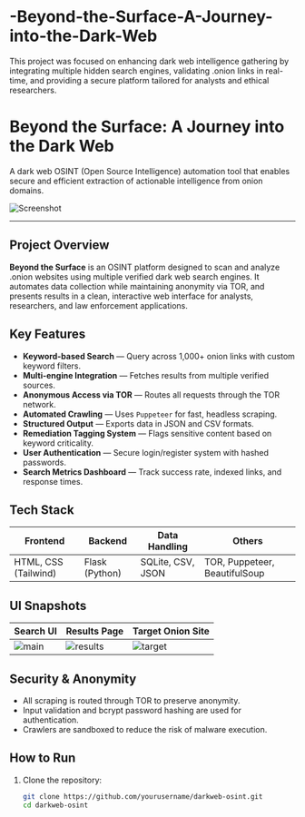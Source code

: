 # -Beyond-the-Surface-A-Journey-into-the-Dark-Web
This project was focused on enhancing dark web intelligence gathering by integrating multiple hidden search engines, validating .onion links in real-time, and providing a secure platform tailored for analysts and ethical researchers. 

# Beyond the Surface: A Journey into the Dark Web

A dark web OSINT (Open Source Intelligence) automation tool that enables secure and efficient extraction of actionable intelligence from onion domains.

![Screenshot](https://github.com/yourusername/yourrepo/blob/main/path/to/screenshot.png)

---

## Project Overview

**Beyond the Surface** is an OSINT platform designed to scan and analyze .onion websites using multiple verified dark web search engines. It automates data collection while maintaining anonymity via TOR, and presents results in a clean, interactive web interface for analysts, researchers, and law enforcement applications.


## Key Features

- **Keyword-based Search** — Query across 1,000+ onion links with custom keyword filters.
- **Multi-engine Integration** — Fetches results from multiple verified sources.
- **Anonymous Access via TOR** — Routes all requests through the TOR network.
- **Automated Crawling** — Uses `Puppeteer` for fast, headless scraping.
- **Structured Output** — Exports data in JSON and CSV formats.
- **Remediation Tagging System** — Flags sensitive content based on keyword criticality.
- **User Authentication** — Secure login/register system with hashed passwords.
- **Search Metrics Dashboard** — Track success rate, indexed links, and response times.


## Tech Stack

| Frontend        | Backend        | Data Handling      | Others             |
|-----------------|----------------|--------------------|--------------------|
| HTML, CSS (Tailwind) | Flask (Python) | SQLite, CSV, JSON | TOR, Puppeteer, BeautifulSoup |


## UI Snapshots

| Search UI | Results Page | Target Onion Site |
|-----------|--------------|-------------------|
| ![main](./main.png) | ![results](./active-link.png) | ![target](./target-site.png) |

## Security & Anonymity

- All scraping is routed through TOR to preserve anonymity.
- Input validation and bcrypt password hashing are used for authentication.
- Crawlers are sandboxed to reduce the risk of malware execution.

## How to Run

1. Clone the repository:
   ```bash
   git clone https://github.com/yourusername/darkweb-osint.git
   cd darkweb-osint

